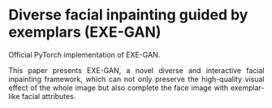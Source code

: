 # Diverse facial inpainting guided by exemplars (EXE-GAN)
Official PyTorch implementation of EXE-GAN.

<div style="text-align: justify"> This paper presents EXE-GAN, a novel diverse and interactive facial inpainting framework, which can not only preserve the high-quality visual effect of the whole image but also complete the face image with exemplar-like facial attributes.  </div>

